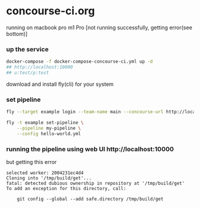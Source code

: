 # concourse-ci.org

running on macbook pro m1 Pro [not running successfully, getting error(see bottom)]

### up the service

```sh
docker-compose -f docker-compose-concourse-ci.yml up -d
## http://localhost:10000
## u:test/p:test
```

download and install fly(cli) for your system

### set pipeline

```sh
fly --target example login --team-name main --concourse-url http://localhost:10000
```

```sh
fly -t example set-pipeline \
    --pipeline my-pipeline \
    --config hello-world.yml
```

### running the pipeline using web UI http://localhost:10000

but getting this error

```
selected worker: 2004231ec4d4
Cloning into '/tmp/build/get'...
fatal: detected dubious ownership in repository at '/tmp/build/get'
To add an exception for this directory, call:

	git config --global --add safe.directory /tmp/build/get
```
